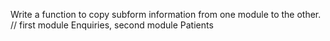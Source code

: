 Write a function to copy subform information from one module to the other.
// first module Enquiries, second module Patients
